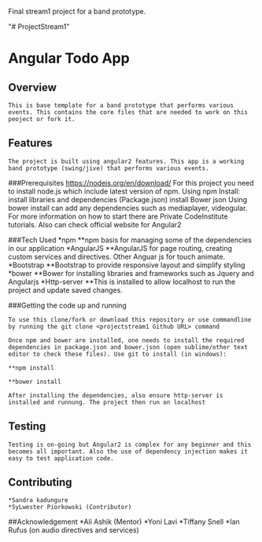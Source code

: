 Final stream1 project for a band prototype.

"# ProjectStream1" 

# Angular Todo App
 
## Overview
 	This is base template for a band prototype that performs various events. This contains the core files that are needed to work on this peoject or fork it.

## Features
	The project is built using angular2 features. This app is a working band prototype (swing/jive) that performs various events. 

###Prerequisites
	https://nodejs.org/en/download/
	For this project you need to install node.js which include latest version of npm. 
	Using npm Install: install libraries and dependencies (Package.json)
	install Bower json
	Using bower install can add any dependencies such as mediaplayer, videogular.
	For more information on how to start there are Private CodeInstitute tutorials. Also can check official website for Angular2

###Tech Used
	*npm
        **npm basis for managing some of the dependencies in our application
 	*AngularJS
    	**AngularJS for page routing, creating custom services and directives. Other Anguar js for touch animate. 
    *Bootstrap
        **Bootstrap to provide responsive layout and simplify styling
    *bower
        **Bower for installing libraries and frameworks such as Jquery and Angularjs
    *Http-server
    	**This is installed to allow localhost to run the project and update saved changes.

###Getting the code up and running

    To use this clone/fork or download this repository or use commandline by running the git clone <projectstream1 Github URL> command
    
    Once npm and bower are installed, one needs to install the required dependencies in package.json and bower.json (open sublime/other text editor to check these files). Use git to install (in windows):

    **npm install

    **bower install

    After installing the dependencies, also ensure http-server is installed and runnung. The project then run on localhost
    
## Testing
	Testing is on-going but Angular2 is complex for any beginner and this becomes all important. Also the use of dependency injection makes it easy to test application code. 
 
## Contributing
	*Sandra kadungure
	*SyLwester Piorkowski (Contributor)

##Acknowledgement
	*Ali Ashik (Mentor)
	*Yoni Lavi
	*Tiffany Snell
	*Ian Rufus (on audio directives and services)
